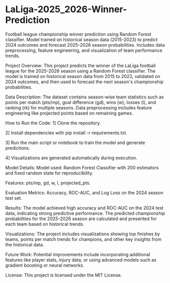 # LaLiga-2025_2026-Winner-Prediction
Football league championship winner prediction using Random Forest classifier. Model trained on historical season data (2015-2023) to predict 2024 outcomes and forecast 2025-2026 season probabilities. Includes data preprocessing, feature engineering, and visualization of team performance trends.

Project Overview:
This project predicts the winner of the LaLiga football league for the 2025-2026 season using a Random Forest classifier. The model is trained on historical season data from 2015 to 2023, validated on 2024 outcomes, and then used to forecast the next season's championship probabilities.

Data Description:
The dataset contains season-wise team statistics such as points per match (pts/mp), goal difference (gd), wins (w), losses (l), and ranking (rk) for multiple seasons. Data preprocessing includes feature engineering like projected points based on remaining games.

How to Run the Code:
1] Clone the repository.

2] Install dependencies with pip install -r requirements.txt.

3] Run the main script or notebook to train the model and generate predictions.

4] Visualizations are generated automatically during execution.

Model Details:
Model used: Random Forest Classifier with 200 estimators and fixed random state for reproducibility.

Features: pts/mp, gd, w, l, projected_pts.

Evaluation Metrics: Accuracy, ROC-AUC, and Log Loss on the 2024 season test set.

Results:
The model achieved high accuracy and ROC-AUC on the 2024 test data, indicating strong predictive performance. The predicted championship probabilities for the 2025-2026 season are calculated and presented for each team based on historical trends.

Visualizations:
The project includes visualizations showing top finishes by teams, points per match trends for champions, and other key insights from the historical data.

Future Work:
Potential improvements include incorporating additional features like player stats, injury data, or using advanced models such as gradient boosting or neural networks.

License:
This project is licensed under the MIT License.

